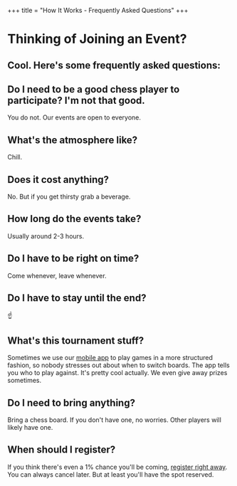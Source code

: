 +++
title = "How It Works - Frequently Asked Questions"
+++

<div class="text-center">
    <h1 class="display-4 fw-bold  mb-4">Thinking of Joining an Event?</h1>
    <h2 class="text-muted mb-4"> Cool. Here's some frequently asked questions:</h2>
</div>
    <div class="mb-4">
        <h2 class="h5 fw-bold">Do I need to be a good chess player to participate? I'm not that good.</h2>
        <p>You do not. Our events are open to everyone.</p>
    </div>
    <div class="mb-4">
        <h2 class="h5 fw-bold">What's the atmosphere like?</h2>
        <p>Chill.</p>
    </div> 
    <div class="mb-4">
        <h2 class="h5 fw-bold">Does it cost anything?</h2>
        <p>No. But if you get thirsty grab a beverage.</p>
    </div>
    <div class="mb-4">
        <h2 class="h5 fw-bold">How long do the events take?</h2>
        <p>Usually around 2-3 hours.</p>
    </div>
    <div class="mb-4">
        <h2 class="h5 fw-bold">Do I have to be right on time?</h2>
        <p>Come whenever, leave whenever.</p>
    </div>
    <div class="mb-4">
        <h2 class="h5 fw-bold">Do I have to stay until the end?</h2>
        <p>☝️</p>
    </div>
    <div class="mb-4">
        <h2 class="h5 fw-bold">What's this tournament stuff?</h2>
        <p>Sometimes we use our <a href="https://app.tbchess.org">mobile app</a> to play games in a more structured fashion, so nobody stresses out about when to switch boards. The app tells you who to play against. It's pretty cool actually. We even give away prizes sometimes.</p>
    </div> 
    <div class="mb-4">
        <h2 class="h5 fw-bold">Do I need to bring anything?</h2>
        <p>Bring a chess board. If you don't have one, no worries. Other players will likely have one.</p>
    </div>
    <div class="mb-4">
        <h2 class="h5 fw-bold">When should I register?</h2>
        <p>If you think there's even a 1% chance you'll be coming, <a href="https://lu.ma/tbchess">register right away</a>. You can always cancel later. But at least you'll have the spot reserved.</p>
    </div>
      
